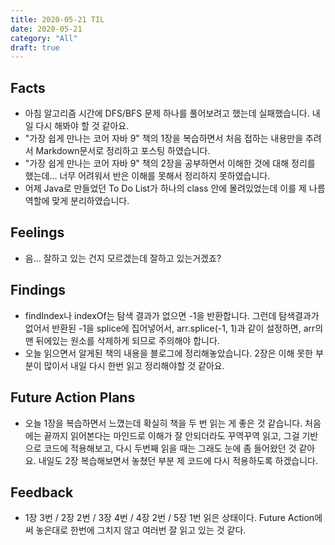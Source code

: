 ```yaml
---
title: 2020-05-21 TIL
date: 2020-05-21
category: "All"
draft: true
---
```


## Facts

- 아침 알고리즘 시간에 DFS/BFS 문제 하나를 풀어보려고 했는데 실패했습니다. 내일 다시 해봐야 할 것 같아요.
- "가장 쉽게 만나는 코어 자바 9" 책의 1장을 복습하면서 처음 접하는 내용만을 추려서 Markdown문서로 정리하고 포스팅 하였습니다.
- "가장 쉽게 만나는 코어 자바 9" 책의 2장을 공부하면서 이해한 것에 대해 정리를 했는데... 너무 어려워서 반은 이해를 못해서 정리하지 못하였습니다.
- 어제 Java로 만들었던 To Do List가 하나의 class 안에 몰려있었는데 이를 제 나름 역할에 맞게 분리하였습니다.

## Feelings

- 음... 잘하고 있는 건지 모르겠는데 잘하고 있는거겠죠?

## Findings

- findIndex나 indexOf는 탐색 결과가 없으면 -1을 반환합니다. 그런데 탐색결과가 없어서 반환된 -1을 splice에 집어넣어서, arr.splice(-1, 1)과 같이 설정하면, arr의 맨 뒤에있는 원소를 삭제하게 되므로 주의해야 합니다.
- 오늘 읽으면서 알게된 책의 내용을 블로그에 정리해놓았습니다. 2장은 이해 못한 부분이 많이서 내일 다시 한번 읽고 정리해야할 것 같아요.

## Future Action Plans

- 오늘 1장을 복습하면서 느꼈는데 확실히 책을 두 번 읽는 게 좋은 것 같습니다. 처음에는 끝까지 읽어본다는 마인드로 이해가 잘 안되더라도 꾸역꾸역 읽고, 그걸 기반으로 코드에 적용해보고, 다시 두번째 읽을 때는 그래도 눈에 좀 들어왔던 것 같아요. 내일도 2장 복습해보면서 놓쳤던 부분 제 코드에 다시 적용하도록 하겠습니다.

## Feedback

- 1장 3번 / 2장 2번 / 3장 4번 / 4장 2번 / 5장 1번 읽은 상태이다. Future Action에 써 놓은대로 한번에 그치지 않고 여러번 잘 읽고 있는 것 같다.
